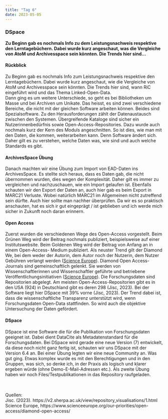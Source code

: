 ```yaml
---
title: "Tag 6"
date: 2023-05-05
---
```


### DSpace 
**Zu Beginn gab es nochmals Info zu dem Leistungsnachweis respektive den Lerntagebüchern. Dabei wurde kurz angeschaut, was die Vergleiche von AtoM und Archivesspace sein könnten. Die Trends hier sind...**



#### **Rückblick**
Zu Beginn gab es nochmals Info zum Leistungsnachweis respektive den Lerntagebüchern. Dabei wurde kurz angeschaut, wie die Vergleiche von AtoM und Archivesspace sein könnten. Die Trends hier sind, wann RiC eingeführt wird und das Thema Linked-Open-Data.<br>
Dann ging es um weitere Unterschiede, so geht es bei Bibliotheken um Masse und bei Archiven um Unikate. Das heisst, es sind zwei verschiedene Bereiche, die nicht mit der gleichen Software arbeiten können. Beides sind Spezialsoftware. Zu den Herausforderungen zählt der Datenaustausch zwischen den Systemen. Übergreifende Kataloge sind sicher ein Nutzerinnenbedürfnis sowie Open-Access-Repositories. 
Dazu wurde auch nochmals kurz der Kern des Moduls angeschnitten. So ist dies, wie man mit den Daten, die kommen, weiterarbeiten kann. Denn Software ändert sich. Daher gilt es zu verstehen, welche Daten was, wie sind und auch welche Standards es gibt.
<br>
#### **ArchivesSpace Übung**<br>
Danach machten wir eine Übung zum Import von EAD-Daten ins ArchivesSpace. Es stellte sich heraus, dass es Daten gab, die nicht übernommen wurden, dies wegen der Komplexität. Daher gilt es immer zu vergleichen und nachzuschauen, wie ein Import gelaufen ist. Ebenfalls schauten wir den Export der Daten an, auch hier gab es beim Export in MARC21 Verluste. Wobei natürlich MARC21 im Allgemeinen nicht zutreffend sein dürfte. Auch hier sollte man nachher überprüfen. Da wir es so praktisch anschauten, hat es sich ir gut eingeprägt / ist geblieben und ich werde mich sicher in Zukunft noch daran erinnern. <br>
#### **Open Access**<br>
Zuerst wurden die verschiedenen Wege des Open-Access vorgestellt. Beim Grünen Weg wird der Beitrag nochmals publiziert, beispielsweise auf einer Institutswebsite. Beim Goldenen Weg wird der Beitrag von Anfang an in einem Open-Access- Medium publiziert. Als neuster Trend gilt der Diamond We, bei dem weder der Autorin, dem Autor noch der Nutzerin, dem Nutzer Gebühren verlangt werden (<a href="https://www.scienceeurope.org/our-priorities/open-access/diamond-open-access/">Science Europe</a>). Diamond Open Access-Journals sind gemeinschaftlich gelenkt. Sie werden von Wissenschaftlerinnen und Wissenschaftler geführte und betriebene Veröffentlichungsinitiativen (<a href="https://www.scienceeurope.org/our-priorities/open-access/diamond-open-access/">Science Europe</a>). 
Die Forschungsdaten sind Repositorien abgelegt. Am meisten Open-Access-Repositorien gibt es in den USA (924) in Deutschland gibt es deren 298 (Jisc, 2023). Bei der Software liegt hier DSpace mit 39% vorne (Jisc, 2023). Der Trend dabei ist, dass die wissenschaftliche Transparenz unterstützt wird, wenn Forschungsdaten Open-Data stattfinden. So wird auch die objektive Untersuchung der Daten gefördert. <br>
#### **DSpace**<br>
DSpace ist eine Software die für die Publikation von Forschungsdaten geeignet ist. Dabei dient DataCite als Metadatenstandard für die Forschungsdaten. Bei DSpace wird gerade eine neue Version (7) entwickelt, da diese noch nicht ganz fertig ist, schauten wir uns DSpace mit der Version 6.4 an.
Bei einer Übung legten wir eine neue Community an. Was gut ging. Etwas komplex wurde es mit den Berechtigungen und in den Gruppen, was sich, so denke ich, in der Praxis als logisch und klarer ergeben würde (ohne Demo-E-Mail-Adressen etc.). Als zweite Übung haben wir noch Files/Testpublikationen in das Repository raufgeladen.
<br>
<br>



<br>
Quellen: 
 <br>
Jisc. (2023). https://v2.sherpa.ac.uk/view/repository_visualisations/1.html
 <br>
Science Europe, https://www.scienceeurope.org/our-priorities/open-access/diamond-open-access/




